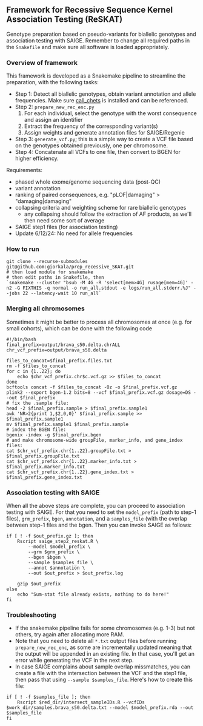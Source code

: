 ## Framework for Recessive Sequence Kernel Association Testing (ReSKAT) ##
Genotype preparation based on pseudo-variants for biallelic genotypes and association testing with SAIGE. Remember to change all required paths in the `Snakefile` and make sure all software is loaded appropriately.

### Overview of framework
This framework is developed as a Snakemake pipeline to streamline the preparation, with the following tasks:
* Step 1: Detect all biallelic genotypes, obtain variant annotation and allele frequencies. Make sure [call_chets](https://github.com/frhl/call_chets) is installed and can be referenced.
* Step 2: `prepare_new_rec_enc.py`
    1. For each individual, select the genotype with the worst consequence and assign an identifier
    2. Extract the frequency of the corresponding variant(s)
    3. Assign weights and generate annotation files for SAIGE/Regenie
* Step 3: `generate_vcf.py`; this is a simple way to create a VCF file based on the genotypes obtained previously, one per chromosome.
* Step 4: Concatenate all VCFs to one file, then convert to BGEN for higher efficiency.

Requirements:
* phased whole exome/genome sequencing data (post-QC)
* variant annotation
* ranking of paired consequences, e.g. "pLOF|damaging" > "damaging|damaging"
* collapsing criteria and weighting scheme for rare biallelic genotypes
    * any collapsing should follow the extraction of AF products, as we'll then need some sort of average
* SAIGE step1 files (for association testing)
* Update 6/12/24: No need for allele frequencies

### How to run
```
git clone --recurse-submodules git@github.com:giorkala/prep_recessive_SKAT.git
# then load module for snakemake
# then edit paths in Snakefile, then
`snakemake --cluster "bsub -M 4G -R 'select[mem>4G] rusage[mem=4G]' -n2 -G FIXTHIS -q normal -o run_all.stdout -e logs/run_all.stderr.%J" --jobs 22 --latency-wait 10 run_all`

```
### Merging all chromosomes
Sometimes it might be better to process all chromosomes at once (e.g. for small cohorts), which can be done with the following code
```
#!/bin/bash
final_prefix=output/brava_s50.delta.chrALL
chr_vcf_prefix=output/brava_s50.delta

files_to_concat=$final_prefix.files.txt
rm -f $files_to_concat
for c in {1..22}; do 
    echo $chr_vcf_prefix.chr$c.vcf.gz >> $files_to_concat
done
bcftools concat -f $files_to_concat -Oz -o $final_prefix.vcf.gz
plink2 --export bgen-1.2 bits=8 --vcf $final_prefix.vcf.gz dosage=DS --out $final_prefix
# fix the .sample file:
head -2 $final_prefix.sample > $final_prefix.sample1
awk 'NR>2{print 1,$2,0,0}' $final_prefix.sample >> $final_prefix.sample1
mv $final_prefix.sample1 $final_prefix.sample
# index the BGEN file:
bgenix -index -g $final_prefix.bgen
# and make chromosome-wide groupFile, marker_info, and gene_index files:
cat $chr_vcf_prefix.chr{1..22}.groupFile.txt > $final_prefix.groupFile.txt
cat $chr_vcf_prefix.chr{1..22}.marker_info.txt > $final_prefix.marker_info.txt
cat $chr_vcf_prefix.chr{1..22}.gene_index.txt > $final_prefix.gene_index.txt
```
### Association testing with SAIGE
When all the above steps are complete, you can proceed to association testing with SAIGE. For that you need to set the `model_prefix` (path to step-1 files), `grm_prefix`, `bgen`, `annotation`, and a `samples_file` (with the overlap between step-1 files and the bgen. Then you can invoke SAIGE as follows:
```
if [ ! -f $out_prefix.gz ]; then
    Rscript saige_step2_reskat.R \
        --model $model_prefix \
        --grm $grm_prefix \
        --bgen $bgen \
        --sample $samples_file \
        --annot $annotation \
        --out $out_prefix > $out_prefix.log

    gzip $out_prefix
else
    echo "Sum-stat file already exists, nothing to do here!"
fi
```

### Troubleshooting
* If the snakemake pipeline fails for some chromosomes (e.g. 1-3) but not others, try again after allocating more RAM.
* Note that you need to delete all `*.txt` output files before running `prepare_new_rec_enc`, as some are incrementally updated meaning that the output will be appended in an existing file. In that case, you'll get an error while generating the VCF in the next step.
* In case SAIGE complains about sample overlap missmatches, you can create a file with the intersection between the VCF and the step1 file, then pass that using `--sample $samples_file`. Here's how to create this file:
```
if [ ! -f $samples_file ]; then
    Rscript $red_dir/intersect_sampleIDs.R --vcfIDs $work_dir/samples.brava_s50.delta.txt --model $model_prefix.rda --out $samples_file
fi
```

